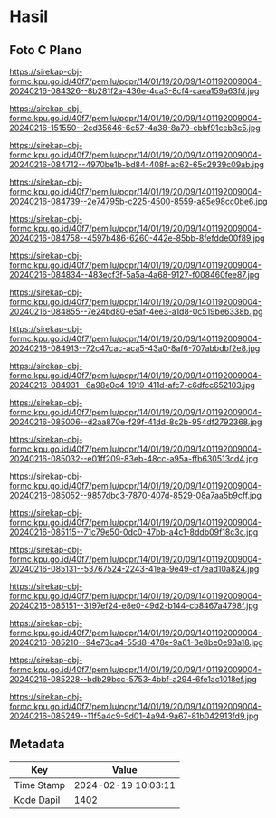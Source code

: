 # Hasil

## Foto C Plano

https://sirekap-obj-formc.kpu.go.id/40f7/pemilu/pdpr/14/01/19/20/09/1401192009004-20240216-084326--8b281f2a-436e-4ca3-8cf4-caea159a63fd.jpg

https://sirekap-obj-formc.kpu.go.id/40f7/pemilu/pdpr/14/01/19/20/09/1401192009004-20240216-151550--2cd35646-6c57-4a38-8a79-cbbf91ceb3c5.jpg

https://sirekap-obj-formc.kpu.go.id/40f7/pemilu/pdpr/14/01/19/20/09/1401192009004-20240216-084712--4970be1b-bd84-408f-ac62-65c2939c09ab.jpg

https://sirekap-obj-formc.kpu.go.id/40f7/pemilu/pdpr/14/01/19/20/09/1401192009004-20240216-084739--2e74795b-c225-4500-8559-a85e98cc0be6.jpg

https://sirekap-obj-formc.kpu.go.id/40f7/pemilu/pdpr/14/01/19/20/09/1401192009004-20240216-084758--4597b486-6260-442e-85bb-8fefdde00f89.jpg

https://sirekap-obj-formc.kpu.go.id/40f7/pemilu/pdpr/14/01/19/20/09/1401192009004-20240216-084834--483ecf3f-5a5a-4a68-9127-f008460fee87.jpg

https://sirekap-obj-formc.kpu.go.id/40f7/pemilu/pdpr/14/01/19/20/09/1401192009004-20240216-084855--7e24bd80-e5af-4ee3-a1d8-0c519be6338b.jpg

https://sirekap-obj-formc.kpu.go.id/40f7/pemilu/pdpr/14/01/19/20/09/1401192009004-20240216-084913--72c47cac-aca5-43a0-8af6-707abbdbf2e8.jpg

https://sirekap-obj-formc.kpu.go.id/40f7/pemilu/pdpr/14/01/19/20/09/1401192009004-20240216-084931--6a98e0c4-1919-411d-afc7-c6dfcc652103.jpg

https://sirekap-obj-formc.kpu.go.id/40f7/pemilu/pdpr/14/01/19/20/09/1401192009004-20240216-085006--d2aa870e-f29f-41dd-8c2b-954df2792368.jpg

https://sirekap-obj-formc.kpu.go.id/40f7/pemilu/pdpr/14/01/19/20/09/1401192009004-20240216-085032--e01ff209-83eb-48cc-a95a-ffb630513cd4.jpg

https://sirekap-obj-formc.kpu.go.id/40f7/pemilu/pdpr/14/01/19/20/09/1401192009004-20240216-085052--9857dbc3-7870-407d-8529-08a7aa5b9cff.jpg

https://sirekap-obj-formc.kpu.go.id/40f7/pemilu/pdpr/14/01/19/20/09/1401192009004-20240216-085115--71c79e50-0dc0-47bb-a4c1-8ddb09f18c3c.jpg

https://sirekap-obj-formc.kpu.go.id/40f7/pemilu/pdpr/14/01/19/20/09/1401192009004-20240216-085131--53767524-2243-41ea-9e49-cf7ead10a824.jpg

https://sirekap-obj-formc.kpu.go.id/40f7/pemilu/pdpr/14/01/19/20/09/1401192009004-20240216-085151--3197ef24-e8e0-49d2-b144-cb8467a4798f.jpg

https://sirekap-obj-formc.kpu.go.id/40f7/pemilu/pdpr/14/01/19/20/09/1401192009004-20240216-085210--94e73ca4-55d8-478e-9a61-3e8be0e93a18.jpg

https://sirekap-obj-formc.kpu.go.id/40f7/pemilu/pdpr/14/01/19/20/09/1401192009004-20240216-085228--bdb29bcc-5753-4bbf-a294-6fe1ac1018ef.jpg

https://sirekap-obj-formc.kpu.go.id/40f7/pemilu/pdpr/14/01/19/20/09/1401192009004-20240216-085249--11f5a4c9-9d01-4a94-9a67-81b042913fd9.jpg


## Metadata

| Key        | Value               |
| ---------- | ------------------- |
| Time Stamp | 2024-02-19 10:03:11 |
| Kode Dapil | 1402                |



